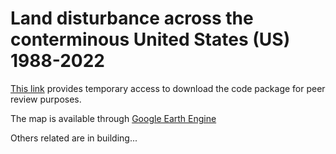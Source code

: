 # Land disturbance across the conterminous United States (US) 1988-2022

[This link](https://uconn-my.sharepoint.com/:u:/g/personal/shi_qiu_uconn_edu/EXBjYwosJTxLq_yCl7sJ2noB-2vNotkDmsGhjHfrOo8lSg?e=naegS9) provides temporary access to download the code package for peer review purposes.

The map is available through [Google Earth Engine](https://ee-gers.projects.earthengine.app/view/us-disturbance)

Others related are in building...
